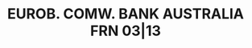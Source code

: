 ---
layout: asset
title: EUROB. COMW. BANK AUSTRALIA FRN 03|13                       
isin: US2027A1EN38
---